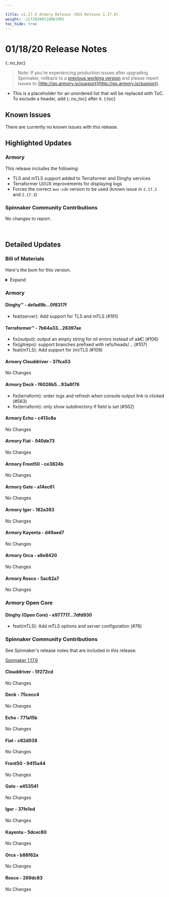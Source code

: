 ```yaml
---

title: v2.17.4 Armory Release (OSS Release 1.17.6)
weight: -21720200118001905
toc_hide: true
---
```


# 01/18/20 Release Notes
{:.no_toc}

> Note: If you're experiencing production issues after upgrading Spinnaker, rollback to a [previous working version](http://docs.armory.io/admin-guides/troubleshooting/#i-upgraded-spinnaker-and-it-is-no-longer-responding-how-do-i-rollback) and please report issues to [http://go.armory.io/support](http://go.armory.io/support).

* This is a placeholder for an unordered list that will be replaced with ToC. To exclude a header, add {:.no_toc} after it.
{:toc}


## Known Issues
There are currently no known issues with this release.

## Highlighted Updates
### Armory
This release includes the following:

- TLS and mTLS support added to Terraformer and Dinghy services
- Terraformer UI/UX improvements for displaying logs
- Forces the correct `aws-sdk` version to be used (known issue in `2.17.2` and `2.17.3`)

###  Spinnaker Community Contributions

No changes to report. 

<br>

## Detailed Updates

### Bill of Materials
Here's the bom for this version.
<details><summary>Expand</summary>
<pre class="highlight">
<code>version: 2.17.4-rc3328
timestamp: "2020-01-17 23:44:14"
services:
  clouddriver:
    version: 6.4.4-37fca53-5f272cd-rc1067
  deck:
    version: 2.13.4-93a8f76-75cecc4-rc251
  dinghy:
    version: 0.0.4-0f8317f-rc1676
  echo:
    version: 2.9.1-c413c8a-771a15b-rc591
  fiat:
    version: 1.8.3-940de73-c62d038-rc1067
  front50:
    version: 0.20.1-ce3824b-9415a44-rc1064
  gate:
    version: 1.13.0-a14ec61-a453541-rc1871
  igor:
    version: 1.7.0-182a383-37fe1ed-rc910
  kayenta:
    version: 0.12.0-d49aed7-5dcec80-rc821
  monitoring-daemon:
    version: 0.16.0-59cbbec-rc543
  monitoring-third-party:
    version: 0.16.0-59cbbec-rc543
  orca:
    version: 2.11.2-a6e8420-b88f62a-rc951
  rosco:
    version: 0.15.1-5ac82a7-269dc83-rc903
  terraformer:
    version: 0.0.2-26397ae-rc15
dependencies:
  redis:
    version: 2:2.8.4-2
artifactSources:
  dockerRegistry: docker.io/armory</code>
</pre>
</details>



### Armory
#### Dinghy&trade; - defad9b...0f8317f
 - feat(server): Add support for TLS and mTLS (#191)

#### Terraformer&trade; - 7b64a33...26397ae
 - fix(output): output an empty string for nil errors instead of aâ€¦ (#106)
 - fix(gitrepo): support branches prefixed with refs/heads/... (#107)
 - feat(mTLS): Add support for (m)TLS (#108)

#### Armory Clouddriver  - 37fca53
No Changes

#### Armory Deck  - f6026b5...93a8f76
 - fix(terraform): order logs and refresh when console output link is clicked (#563)
 - fix(terraform): only show subdirectory if field is set (#562)

#### Armory Echo  - c413c8a
No Changes

#### Armory Fiat  - 940de73
No Changes

#### Armory Front50  - ce3824b
No Changes

#### Armory Gate  - a14ec61
No Changes

#### Armory Igor  - 182a383
No Changes

#### Armory Kayenta  - d49aed7
No Changes

#### Armory Orca  - a6e8420
No Changes

#### Armory Rosco  - 5ac82a7
No Changes

### Armory Open Core
#### Dinghy (Open Core) - e977717...7dfd930
 - feat(mTLS): Add mTLS options and server configuration (#76)

###  Spinnaker Community Contributions
See Spinnaker's release notes that are included in this release:

[Spinnaker 1.17.6](https://www.spinnaker.io/community/releases/versions/1-17-6-changelog#individual-service-changes)

#### Clouddriver  - 5f272cd
No Changes

#### Deck  - 75cecc4
No Changes

#### Echo  - 771a15b
No Changes

#### Fiat  - c62d038
No Changes

#### Front50  - 9415a44
No Changes

#### Gate  - a453541
No Changes

#### Igor  - 37fe1ed
No Changes

#### Kayenta  - 5dcec80
No Changes

#### Orca  - b88f62a
No Changes

#### Rosco  - 269dc83
No Changes
